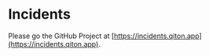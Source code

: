 # Incidents

Please go the GitHub Project at [https://incidents.qiton.app](https://incidents.qiton.app).
